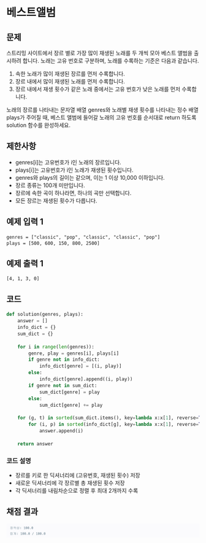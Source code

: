# 베스트앨범

## 문제
스트리밍 사이트에서 장르 별로 가장 많이 재생된 노래를 두 개씩 모아 베스트 앨범을 출시하려 합니다. 노래는 고유 번호로 구분하며, 노래를 수록하는 기준은 다음과 같습니다.

1. 속한 노래가 많이 재생된 장르를 먼저 수록합니다.
2. 장르 내에서 많이 재생된 노래를 먼저 수록합니다.
3. 장르 내에서 재생 횟수가 같은 노래 중에서는 고유 번호가 낮은 노래를 먼저 수록합니다. 

노래의 장르를 나타내는 문자열 배열 genres와 노래별 재생 횟수를 나타내는 정수 배열 plays가 주어질 때, 베스트 앨범에 들어갈 노래의 고유 번호를 순서대로 return 하도록 solution 함수를 완성하세요.

## 제한사항
- genres[i]는 고유번호가 i인 노래의 장르입니다. 
- plays[i]는 고유번호가 i인 노래가 재생된 횟수입니다. 
- genres와 plays의 길이는 같으며, 이는 1 이상 10,000 이하입니다. 
- 장르 종류는 100개 미만입니다. 
- 장르에 속한 곡이 하나라면, 하나의 곡만 선택합니다. 
- 모든 장르는 재생된 횟수가 다릅니다.

## 예제 입력 1
```text
genres = ["classic", "pop", "classic", "classic", "pop"]
plays = [500, 600, 150, 800, 2500]
```
## 예제 출력 1
```text
[4, 1, 3, 0]
```

## 코드
```python
def solution(genres, plays):
    answer = []
    info_dict = {}
    sum_dict = {}

    for i in range(len(genres)):
        genre, play = genres[i], plays[i]
        if genre not in info_dict:
            info_dict[genre] = [(i, play)]
        else:
            info_dict[genre].append((i, play))
        if genre not in sum_dict:
            sum_dict[genre] = play
        else:
            sum_dict[genre] += play

    for (g, t) in sorted(sum_dict.items(), key=lambda x:x[1], reverse=True):
        for (i, p) in sorted(info_dict[g], key=lambda x:x[1], reverse=True)[:2]:
            answer.append(i)

    return answer
```
### 코드 설명

- 장르를 키로 한 딕셔너리에 (고유번호, 재생된 횟수) 저장 
- 새로운 딕셔너리에 각 장르별 총 재생된 횟수 저장 
- 각 딕셔너리를 내림차순으로 정렬 후 최대 2개까지 수록 


## 채점 결과
![image](result_img.png)
